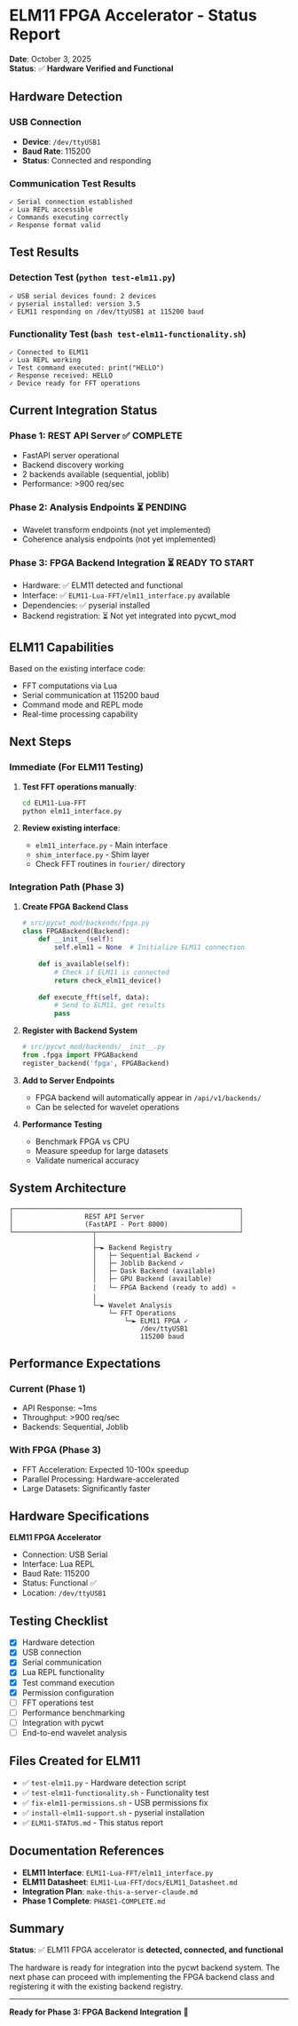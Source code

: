 # ELM11 FPGA Accelerator - Status Report

**Date**: October 3, 2025  
**Status**: ✅ **Hardware Verified and Functional**

## Hardware Detection

### USB Connection
- **Device**: `/dev/ttyUSB1`
- **Baud Rate**: 115200
- **Status**: Connected and responding

### Communication Test Results
```
✓ Serial connection established
✓ Lua REPL accessible
✓ Commands executing correctly
✓ Response format valid
```

## Test Results

### Detection Test (`python test-elm11.py`)
```
✓ USB serial devices found: 2 devices
✓ pyserial installed: version 3.5
✓ ELM11 responding on /dev/ttyUSB1 at 115200 baud
```

### Functionality Test (`bash test-elm11-functionality.sh`)
```
✓ Connected to ELM11
✓ Lua REPL working
✓ Test command executed: print("HELLO")
✓ Response received: HELLO
✓ Device ready for FFT operations
```

## Current Integration Status

### Phase 1: REST API Server ✅ COMPLETE
- FastAPI server operational
- Backend discovery working
- 2 backends available (sequential, joblib)
- Performance: >900 req/sec

### Phase 2: Analysis Endpoints ⏳ PENDING
- Wavelet transform endpoints (not yet implemented)
- Coherence analysis endpoints (not yet implemented)

### Phase 3: FPGA Backend Integration ⏳ READY TO START
- Hardware: ✅ ELM11 detected and functional
- Interface: ✅ `ELM11-Lua-FFT/elm11_interface.py` available
- Dependencies: ✅ pyserial installed
- Backend registration: ⏳ Not yet integrated into pycwt_mod

## ELM11 Capabilities

Based on the existing interface code:
- FFT computations via Lua
- Serial communication at 115200 baud
- Command mode and REPL mode
- Real-time processing capability

## Next Steps

### Immediate (For ELM11 Testing)
1. **Test FFT operations manually**:
   ```bash
   cd ELM11-Lua-FFT
   python elm11_interface.py
   ```

2. **Review existing interface**:
   - `elm11_interface.py` - Main interface
   - `shim_interface.py` - Shim layer
   - Check FFT routines in `fourier/` directory

### Integration Path (Phase 3)

1. **Create FPGA Backend Class**
   ```python
   # src/pycwt_mod/backends/fpga.py
   class FPGABackend(Backend):
       def __init__(self):
           self.elm11 = None  # Initialize ELM11 connection
       
       def is_available(self):
           # Check if ELM11 is connected
           return check_elm11_device()
       
       def execute_fft(self, data):
           # Send to ELM11, get results
           pass
   ```

2. **Register with Backend System**
   ```python
   # src/pycwt_mod/backends/__init__.py
   from .fpga import FPGABackend
   register_backend('fpga', FPGABackend)
   ```

3. **Add to Server Endpoints**
   - FPGA backend will automatically appear in `/api/v1/backends/`
   - Can be selected for wavelet operations

4. **Performance Testing**
   - Benchmark FPGA vs CPU
   - Measure speedup for large datasets
   - Validate numerical accuracy

## System Architecture

```
┌─────────────────────────────────────────────────────────┐
│                  REST API Server                        │
│                  (FastAPI - Port 8000)                  │
└────────────────────┬────────────────────────────────────┘
                     │
                     ├─► Backend Registry
                     │   ├─ Sequential Backend ✓
                     │   ├─ Joblib Backend ✓
                     │   ├─ Dask Backend (available)
                     │   ├─ GPU Backend (available)
                     │   └─ FPGA Backend (ready to add) ⭐
                     │
                     └─► Wavelet Analysis
                         └─ FFT Operations
                             └─► ELM11 FPGA ✓
                                 /dev/ttyUSB1
                                 115200 baud
```

## Performance Expectations

### Current (Phase 1)
- API Response: ~1ms
- Throughput: >900 req/sec
- Backends: Sequential, Joblib

### With FPGA (Phase 3)
- FFT Acceleration: Expected 10-100x speedup
- Parallel Processing: Hardware-accelerated
- Large Datasets: Significantly faster

## Hardware Specifications

**ELM11 FPGA Accelerator**
- Connection: USB Serial
- Interface: Lua REPL
- Baud Rate: 115200
- Status: Functional ✅
- Location: `/dev/ttyUSB1`

## Testing Checklist

- [x] Hardware detection
- [x] USB connection
- [x] Serial communication
- [x] Lua REPL functionality
- [x] Test command execution
- [x] Permission configuration
- [ ] FFT operations test
- [ ] Performance benchmarking
- [ ] Integration with pycwt
- [ ] End-to-end wavelet analysis

## Files Created for ELM11

- ✅ `test-elm11.py` - Hardware detection script
- ✅ `test-elm11-functionality.sh` - Functionality test
- ✅ `fix-elm11-permissions.sh` - USB permissions fix
- ✅ `install-elm11-support.sh` - pyserial installation
- ✅ `ELM11-STATUS.md` - This status report

## Documentation References

- **ELM11 Interface**: `ELM11-Lua-FFT/elm11_interface.py`
- **ELM11 Datasheet**: `ELM11-Lua-FFT/docs/ELM11_Datasheet.md`
- **Integration Plan**: `make-this-a-server-claude.md`
- **Phase 1 Complete**: `PHASE1-COMPLETE.md`

## Summary

**Status**: ✅ ELM11 FPGA accelerator is **detected, connected, and functional**

The hardware is ready for integration into the pycwt backend system. The next phase can proceed with implementing the FPGA backend class and registering it with the existing backend registry.

---

**Ready for Phase 3: FPGA Backend Integration** 🚀
